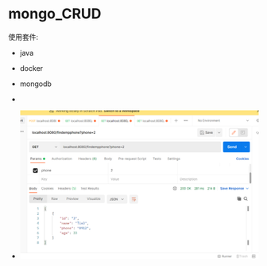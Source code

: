 # mongo_CRUD
使用套件:  
- java
- docker 
- mongodb 

-    
- ![image](https://github.com/YuShanCh/mongo_CRUD/blob/main/%E8%9E%A2%E5%B9%95%E6%93%B7%E5%8F%96%E7%95%AB%E9%9D%A2%202022-04-13%20150029.png)
